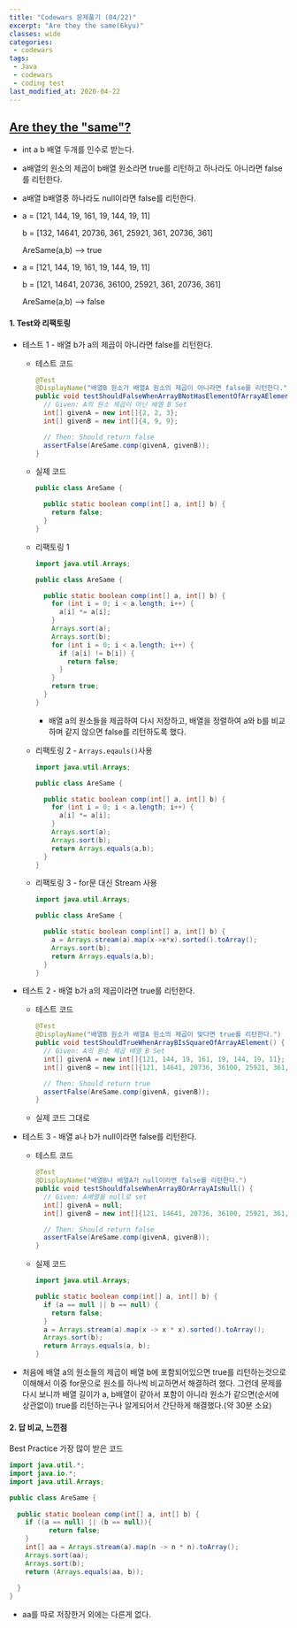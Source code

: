 ```yaml
---
title: "Codewars 문제풀기 (04/22)"
excerpt: "Are they the same(6kyu)"
classes: wide
categories:
 - codewars
tags:
 - Java
 - codewars
 - coding test
last_modified_at: 2020-04-22
---
```




## [Are they the "same"?](https://www.codewars.com/kata/550498447451fbbd7600041c/train/java)

* int a b 배열 두개를 인수로 받는다.

* a배열의 원소의 제곱이 b배열 원소라면 true를 리턴하고 하나라도 아니라면 false를 리턴한다.

* a배열 b배열중 하나라도 null이라면 false를 리턴한다.

* a = [121, 144, 19, 161, 19, 144, 19, 11]  

  b = [132, 14641, 20736, 361, 25921, 361, 20736, 361]

  AreSame(a,b) --> true

* a = [121, 144, 19, 161, 19, 144, 19, 11]  

  b = [121, 14641, 20736, 36100, 25921, 361, 20736, 361]

  AreSame(a,b) --> false

#### 1. Test와 리팩토링

* 테스트 1 - 배열 b가 a의 제곱이 아니라면 false를 리턴한다.

  * 테스트 코드

    ```java
    @Test
    @DisplayName("배열B 원소가 배열A 원소의 제곱이 아니라면 false를 리턴한다.")
    public void testShouldFalseWhenArrayBNotHasElementOfArrayAElement() {
      // Given: A의 원소 제곱이 아닌 배열 B Set
      int[] givenA = new int[]{2, 2, 3};
      int[] givenB = new int[]{4, 9, 9};
    
      // Then: Should return false
      assertFalse(AreSame.comp(givenA, givenB));
    }
    ```
    
  * 실제 코드

    ```java
    public class AreSame {
    
      public static boolean comp(int[] a, int[] b) {
        return false;
      }
    }
    ```
  * 리팩토링 1

    ```java
    import java.util.Arrays;
    
    public class AreSame {
    
      public static boolean comp(int[] a, int[] b) {
        for (int i = 0; i < a.length; i++) {
          a[i] *= a[i];
        }
        Arrays.sort(a);
        Arrays.sort(b);
        for (int i = 0; i < a.length; i++) {
          if (a[i] != b[i]) {
            return false;
          }
        }
        return true;
      }
    }
    ```
    * 배열 a의 원소들을 제곱하여 다시 저장하고, 배열을 정렬하여 a와 b를 비교하며 같지 않으면 false를 리턴하도록 했다.

  * 리팩토링 2 - `Arrays.eqauls()`사용

    ```java
    import java.util.Arrays;
    
    public class AreSame {
    
      public static boolean comp(int[] a, int[] b) {
        for (int i = 0; i < a.length; i++) {
          a[i] *= a[i];
        }
        Arrays.sort(a);
        Arrays.sort(b);
        return Arrays.equals(a,b);
      }
    }
    ```

  * 리팩토링 3 - for문 대신 Stream 사용

    ```java
    import java.util.Arrays;
    
    public class AreSame {
    
      public static boolean comp(int[] a, int[] b) {
    	a = Arrays.stream(a).map(x->x*x).sorted().toArray();
        Arrays.sort(b);
        return Arrays.equals(a,b);
      }
    }
    ```

    

* 테스트 2 - 배열 b가 a의 제곱이라면 true를 리턴한다.

  * 테스트 코드

    ```java
    @Test
    @DisplayName("배열B 원소가 배열A 원소의 제곱이 맞다면 true를 리턴한다.")
    public void testShouldTrueWhenArrayBIsSquareOfArrayAElement() {
      // Given: A의 원소 제곱 배열 B Set
      int[] givenA = new int[]{121, 144, 19, 161, 19, 144, 19, 11};
      int[] givenB = new int[]{121, 14641, 20736, 36100, 25921, 361, 20736, 361};
    
      // Then: Should return true
      assertFalse(AreSame.comp(givenA, givenB));
    }
    ```
    
  * 실제 코드 그대로
  
* 테스트 3 - 배열 a나 b가 null이라면 false를 리턴한다.

  * 테스트 코드

    ```java
    @Test
    @DisplayName("배열B나 배열A가 null이라면 false를 리턴한다.")
    public void testShouldfalseWhenArrayBOrArrayAIsNull() {
      // Given: A배열을 null로 set
      int[] givenA = null;
      int[] givenB = new int[]{121, 14641, 20736, 36100, 25921, 361, 20736, 361};
    
      // Then: Should return false
      assertFalse(AreSame.comp(givenA, givenB));
    }
    ```

  * 실제 코드

    ```java
    import java.util.Arrays;
    
    public static boolean comp(int[] a, int[] b) {
      if (a == null || b == null) {
        return false;
      }
      a = Arrays.stream(a).map(x -> x * x).sorted().toArray();
      Arrays.sort(b);
      return Arrays.equals(a, b);
    }
    ```

* 처음에 배열 a의 원소들의 제곱이 배열 b에 포함되어있으면 true를 리턴하는것으로 이해해서 이중 for문으로 원소를 하나씩 비교하면서 해결하려 했다. 그런데 문제를 다시 보니까 배열 길이가 a, b배열이 같아서 포함이 아니라 원소가 같으면(순서에 상관없이) true를 리턴하는구나 알게되어서 간단하게 해결했다.(약 30분 소요)

#### 2. 답 비교, 느낀점

Best Practice 가장 많이 받은 코드

```java
import java.util.*;
import java.io.*;
import java.util.Arrays;

public class AreSame {
  
  public static boolean comp(int[] a, int[] b) {
    if ((a == null) || (b == null)){
          return false;
    }
    int[] aa = Arrays.stream(a).map(n -> n * n).toArray();
    Arrays.sort(aa);
    Arrays.sort(b);
    return (Arrays.equals(aa, b));
    
  }
}
```

* aa를 따로 저장한거 외에는 다른게 없다.
